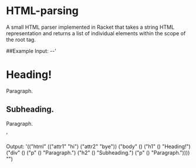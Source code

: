 HTML-parsing
============
A small HTML parser implemented in Racket that takes a string HTML representation and returns a list of individual elements within the scope of the root tag.

##Example
Input:
--'<html attr1="hi" attr2="bye"><body><h1>Heading!</h1><div><p>Paragraph.</p><h2>Subheading.</h2><p>Paragraph.</p></div></b--ody></html>'

Output:
'(("html"
   (("attr1" "hi") ("attr2" "bye"))
   ("body"
    ()
    ("h1" () "Heading!")
    ("div" () ("p" () "Paragraph.") ("h2" () "Subheading.") ("p" () "Paragraph."))))
  "")
